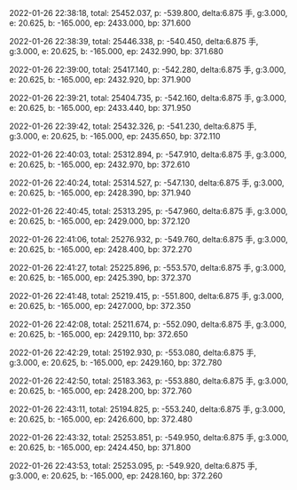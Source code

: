 2022-01-26 22:38:18, total: 25452.037, p: -539.800, delta:6.875 手, g:3.000, e: 20.625, b: -165.000, ep: 2433.000, bp: 371.600

2022-01-26 22:38:39, total: 25446.338, p: -540.450, delta:6.875 手, g:3.000, e: 20.625, b: -165.000, ep: 2432.990, bp: 371.680

2022-01-26 22:39:00, total: 25417.140, p: -542.280, delta:6.875 手, g:3.000, e: 20.625, b: -165.000, ep: 2432.920, bp: 371.900

2022-01-26 22:39:21, total: 25404.735, p: -542.160, delta:6.875 手, g:3.000, e: 20.625, b: -165.000, ep: 2433.440, bp: 371.950

2022-01-26 22:39:42, total: 25432.326, p: -541.230, delta:6.875 手, g:3.000, e: 20.625, b: -165.000, ep: 2435.650, bp: 372.110

2022-01-26 22:40:03, total: 25312.894, p: -547.910, delta:6.875 手, g:3.000, e: 20.625, b: -165.000, ep: 2432.970, bp: 372.610

2022-01-26 22:40:24, total: 25314.527, p: -547.130, delta:6.875 手, g:3.000, e: 20.625, b: -165.000, ep: 2428.390, bp: 371.940

2022-01-26 22:40:45, total: 25313.295, p: -547.960, delta:6.875 手, g:3.000, e: 20.625, b: -165.000, ep: 2429.000, bp: 372.120

2022-01-26 22:41:06, total: 25276.932, p: -549.760, delta:6.875 手, g:3.000, e: 20.625, b: -165.000, ep: 2428.400, bp: 372.270

2022-01-26 22:41:27, total: 25225.896, p: -553.570, delta:6.875 手, g:3.000, e: 20.625, b: -165.000, ep: 2425.390, bp: 372.370

2022-01-26 22:41:48, total: 25219.415, p: -551.800, delta:6.875 手, g:3.000, e: 20.625, b: -165.000, ep: 2427.000, bp: 372.350

2022-01-26 22:42:08, total: 25211.674, p: -552.090, delta:6.875 手, g:3.000, e: 20.625, b: -165.000, ep: 2429.110, bp: 372.650

2022-01-26 22:42:29, total: 25192.930, p: -553.080, delta:6.875 手, g:3.000, e: 20.625, b: -165.000, ep: 2429.160, bp: 372.780

2022-01-26 22:42:50, total: 25183.363, p: -553.880, delta:6.875 手, g:3.000, e: 20.625, b: -165.000, ep: 2428.200, bp: 372.760

2022-01-26 22:43:11, total: 25194.825, p: -553.240, delta:6.875 手, g:3.000, e: 20.625, b: -165.000, ep: 2426.600, bp: 372.480

2022-01-26 22:43:32, total: 25253.851, p: -549.950, delta:6.875 手, g:3.000, e: 20.625, b: -165.000, ep: 2424.450, bp: 371.800

2022-01-26 22:43:53, total: 25253.095, p: -549.920, delta:6.875 手, g:3.000, e: 20.625, b: -165.000, ep: 2428.160, bp: 372.260